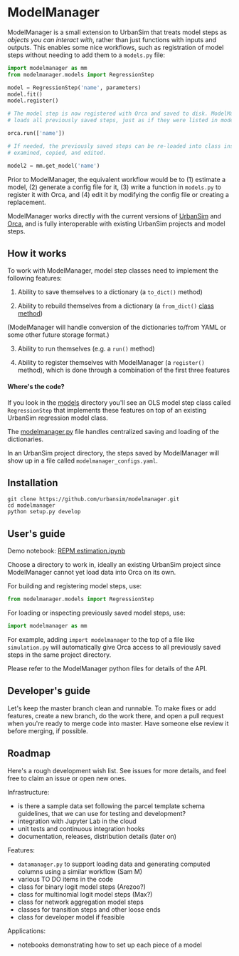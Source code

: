 # ModelManager

ModelManager is a small extension to UrbanSim that treats model steps as _objects you can interact with_, rather than just functions with inputs and outputs. This enables some nice workflows, such as registration of model steps without needing to add them to a `models.py` file:

```py
import modelmanager as mm
from modelmanager.models import RegressionStep

model = RegressionStep('name', parameters)
model.fit()
model.register()

# The model step is now registered with Orca and saved to disk. ModelManager tracks and
# loads all previously saved steps, just as if they were listed in models.py.

orca.run(['name'])

# If needed, the previously saved steps can be re-loaded into class instances that can be 
# examined, copied, and edited.

model2 = mm.get_model('name')
```

Prior to ModelManager, the equivalent workflow would be to (1) estimate a model, (2) generate a config file for it, (3) write a function in `models.py` to register it with Orca, and (4) edit it by modifying the config file or creating a replacement.

ModelManager works directly with the current versions of [UrbanSim](https://github.com/udst/urbansim) and [Orca](https://github.com/udst/orca), and is fully interoperable with existing UrbanSim projects and model steps. 


## How it works

To work with ModelManager, model step classes need to implement the following features:

1. Ability to save themselves to a dictionary (a `to_dict()` method)

2. Ability to rebuild themselves from a dictionary (a `from_dict()` [class method](http://stackabuse.com/pythons-classmethod-and-staticmethod-explained/))

(ModelManager will handle conversion of the dictionaries to/from YAML or some other future storage format.)

3. Ability to run themselves (e.g. a `run()` method)

4. Ability to register themselves with ModelManager (a `register()` method), which is done through a combination of the first three features

#### Where's the code?

If you look in the [models](https://github.com/urbansim/modelmanager/tree/master/modelmanager/models) directory you'll see an OLS model step class called `RegressionStep` that implements these features on top of an existing UrbanSim regression model class. 

The [modelmanager.py](https://github.com/urbansim/modelmanager/blob/master/modelmanager/modelmanager.py) file handles centralized saving and loading of the dictionaries. 

In an UrbanSim project directory, the steps saved by ModelManager will show up in a file called `modelmanager_configs.yaml`.


## Installation

```
git clone https://github.com/urbansim/modelmanager.git
cd modelmanager
python setup.py develop
```


## User's guide

Demo notebook: [REPM estimation.ipynb](https://github.com/urbansim/parcel_template_sandbox/blob/master/notebooks/REPM%20estimation.ipynb)

Choose a directory to work in, ideally an existing UrbanSim project since ModelManager cannot yet load data into Orca on its own.

For building and registering model steps, use: 

```py
from modelmanager.models import RegressionStep
```

For loading or inspecting previously saved model steps, use:

```py
import modelmanager as mm
```

For example, adding `import modelmanager` to the top of a file like `simulation.py` will automatically give Orca access to all previously saved steps in the same project directory.

Please refer to the ModelManager python files for details of the API. 


## Developer's guide

Let's keep the master branch clean and runnable. To make fixes or add features, create a new branch, do the work there, and open a pull request when you're ready to merge code into master. Have someone else review it before merging, if possible.


## Roadmap

Here's a rough development wish list. See issues for more details, and feel free to claim an issue or open new ones.

Infrastructure:
- is there a sample data set following the parcel template schema guidelines, that we can use for testing and development?
- integration with Jupyter Lab in the cloud
- unit tests and continuous integration hooks
- documentation, releases, distribution details (later on)

Features:
- `datamanager.py` to support loading data and generating computed columns using a similar workflow (Sam M) 
- various TO DO items in the code
- class for binary logit model steps (Arezoo?)
- class for multinomial logit model steps (Max?)
- class for network aggregation model steps
- classes for transition steps and other loose ends
- class for developer model if feasible

Applications:
- notebooks demonstrating how to set up each piece of a model

